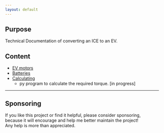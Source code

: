 ```yaml
---
layout: default
---
```


## Purpose
Technical Documentation of converting an ICE to an EV. 

## Content
* [EV motors](./evEngine.md) 
* [Batteries](./batteries.md) 
* [Calculating](./calculating.md)
  * py program to calculate the required torque. [in progress]
 
***

## Sponsoring

If you like this project or find it helpful, please consider sponsoring, <br>
because it will encourage and help me better maintain the project! <br>
Any help is more than appreciated. 

